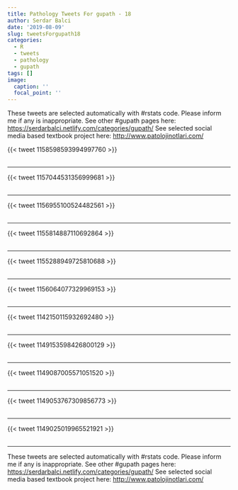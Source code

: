 ```yaml
---
title: Pathology Tweets For gupath - 18
author: Serdar Balci
date: '2019-08-09'
slug: tweetsForgupath18
categories:
  - R
  - tweets
  - pathology
  - gupath
tags: []
image:
  caption: ''
  focal_point: ''
---
```



These tweets are selected automatically with #rstats code. Please inform me if any is inappropriate.
See other #gupath pages here: https://serdarbalci.netlify.com/categories/gupath/ 
See selected social media based textbook project here: http://www.patolojinotlari.com/

{{< tweet 1158598593994997760 >}}
<br>
<br>
<hr>
{{< tweet 1157044531356999681 >}}
<br>
<br>
<hr>
{{< tweet 1156955100524482561 >}}
<br>
<br>
<hr>
{{< tweet 1155814887110692864 >}}
<br>
<br>
<hr>
{{< tweet 1155288949725810688 >}}
<br>
<br>
<hr>
{{< tweet 1156064077329969153 >}}
<br>
<br>
<hr>
{{< tweet 1142150115932692480 >}}
<br>
<br>
<hr>
{{< tweet 1149153598426800129 >}}
<br>
<br>
<hr>
{{< tweet 1149087005571051520 >}}
<br>
<br>
<hr>
{{< tweet 1149053767309856773 >}}
<br>
<br>
<hr>
{{< tweet 1149025019965521921 >}}
<br>
<br>
<hr>


These tweets are selected automatically with #rstats code. Please inform me if any is inappropriate.
See other #gupath pages here: https://serdarbalci.netlify.com/categories/gupath/ 
See selected social media based textbook project here: http://www.patolojinotlari.com/
